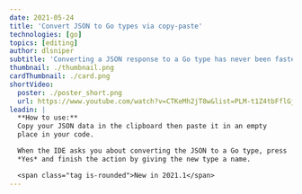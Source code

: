 ```yaml
---
date: 2021-05-24
title: 'Convert JSON to Go types via copy-paste'
technologies: [go]
topics: [editing]
author: dlsniper
subtitle: 'Converting a JSON response to a Go type has never been faster than this'
thumbnail: ./thumbnail.png
cardThumbnail: ./card.png
shortVideo:
  poster: ./poster_short.png
  url: https://www.youtube.com/watch?v=CTKeMh2jT8w&list=PLM-t1Z4tbFflGjn5Qzjjku5J7SX3p-nhY&index=6&t=0s
leadin: |
  **How to use:**
  Copy your JSON data in the clipboard then paste it in an empty 
  place in your code.

  When the IDE asks you about converting the JSON to a Go type, press
  *Yes* and finish the action by giving the new type a name.

  <span class="tag is-rounded">New in 2021.1</span>
---
```

